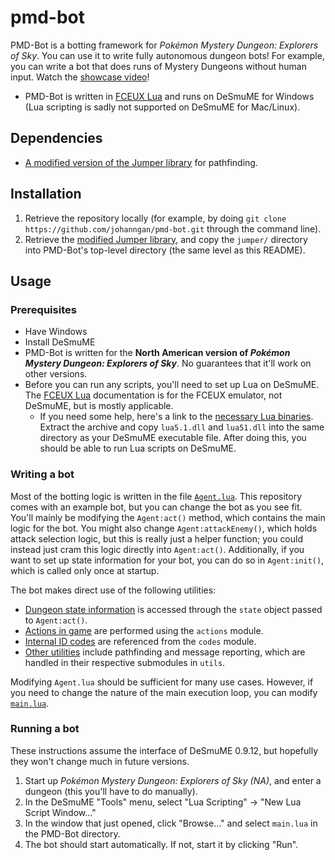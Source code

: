 # pmd-bot
PMD-Bot is a botting framework for _Pokémon Mystery Dungeon: Explorers of Sky_. You can use it to write fully autonomous dungeon bots! For example, you can write a bot that does runs of Mystery Dungeons without human input. Watch the [showcase video](https://www.youtube.com/watch?v=DqSmy8Cc5Ms)!

- PMD-Bot is written in [FCEUX Lua](https://tasvideos.github.io/fceux/web/help/fceux.html?LuaScripting.html) and runs on DeSmuME for Windows (Lua scripting is sadly not supported on DeSmuME for Mac/Linux).

## Dependencies
- [A modified version of the Jumper library](https://github.com/johanngan/Jumper) for pathfinding.

## Installation
1. Retrieve the repository locally (for example, by doing `git clone https://github.com/johanngan/pmd-bot.git` through the command line).
2. Retrieve the [modified Jumper library](https://github.com/johanngan/Jumper), and copy the `jumper/` directory into PMD-Bot's top-level directory (the same level as this README).

## Usage
### Prerequisites
- Have Windows
- Install DeSmuME
- PMD-Bot is written for the **North American version of _Pokémon Mystery Dungeon: Explorers of Sky_**. No guarantees that it'll work on other versions.
- Before you can run any scripts, you'll need to set up Lua on DeSmuME. The [FCEUX Lua](https://tasvideos.github.io/fceux/web/help/fceux.html?LuaScripting.html) documentation is for the FCEUX emulator, not DeSmuME, but is mostly applicable.
    - If you need some help, here's a link to the [necessary Lua binaries](https://sourceforge.net/projects/luabinaries/files/5.1.5/Tools%20Executables/lua-5.1.5_Win64_bin.zip/download). Extract the archive and copy `lua5.1.dll` and `lua51.dll` into the same directory as your DeSmuME executable file. After doing this, you should be able to run Lua scripts on DeSmuME.

### Writing a bot
Most of the botting logic is written in the file [`Agent.lua`](Agent.lua). This repository comes with an example bot, but you can change the bot as you see fit. You'll mainly be modifying the `Agent:act()` method, which contains the main logic for the bot. You might also change `Agent:attackEnemy()`, which holds attack selection logic, but this is really just a helper function; you could instead just cram this logic directly into `Agent:act()`. Additionally, if you want to set up state information for your bot, you can do so in `Agent:init()`, which is called only once at startup.

The bot makes direct use of the following utilities:

- [Dungeon state information](dynamicinfo) is accessed through the `state` object passed to `Agent:act()`.
- [Actions in game](actions) are performed using the `actions` module.
- [Internal ID codes](codes) are referenced from the `codes` module.
- [Other utilities](utils) include pathfinding and message reporting, which are handled in their respective submodules in `utils`.

Modifying `Agent.lua` should be sufficient for many use cases. However, if you need to change the nature of the main execution loop, you can modify [`main.lua`](main.lua).

### Running a bot
These instructions assume the interface of DeSmuME 0.9.12, but hopefully they won't change much in future versions.

1. Start up _Pokémon Mystery Dungeon: Explorers of Sky (NA)_, and enter a dungeon (this you'll have to do manually).
2. In the DeSmuME "Tools" menu, select "Lua Scripting" -> "New Lua Script Window..."
3. In the window that just opened, click "Browse..." and select `main.lua` in the PMD-Bot directory.
4. The bot should start automatically. If not, start it by clicking "Run".

